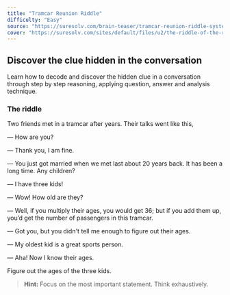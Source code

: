 ```yaml
---
title: "Tramcar Reunion Riddle"
difficulty: "Easy"
source: "https://suresolv.com/brain-teaser/tramcar-reunion-riddle-systematic-problem-solving"
cover: "https://suresolv.com/sites/default/files/u2/the-riddle-of-the-reunion-in-a-tramcar.png"
---
```


## Discover the clue hidden in the conversation

Learn how to decode and discover the hidden clue in a conversation through step by step reasoning, applying question, answer and analysis technique.

### The riddle

Two friends met in a tramcar after years. Their talks went like this,

— How are you?

— Thank you, I am fine.

— You just got married when we met last about 20 years back. It has been a long time. Any children?

— I have three kids!

— Wow! How old are they?

— Well, if you multiply their ages, you would get 36; but if you add them up, you’d get the number of passengers in this tramcar.

— Got you, but you didn't tell me enough to figure out their ages.

— My oldest kid is a great sports person.

— Aha! Now I know their ages.

Figure out the ages of the three kids.

> **Hint:** Focus on the most important statement. Think exhaustively.
